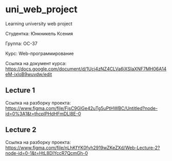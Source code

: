# uni_web_project
Learning university web project


Студентка: Юнкникель Ксения

Группа: ОС-37

Курс: Web-программирование


Ссылка на документ курса: https://docs.google.com/document/d/1Ucj4zNZ4CLVa6jXSIaXNF7MH06A14eM-ixloB9wuvdw/edit

## Lecture 1
Ссылка на разборку проекта:  https://www.figma.com/file/FjsC9GlGe42uTg5uPtHWBC/Untitled?node-id=0%3A1&t=thcplPHdHFmDLl8E-0

## Lecture 2
Ссылка на разборку проекта: https://www.figma.com/file/nLhKfYK0fyh2919wZKeZXd/Web-Lecture-2?node-id=0-1&t=HtL8DIYccR7QcmGh-0

